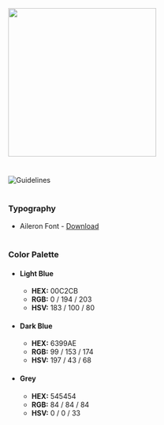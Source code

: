 <img src="https://raw.githubusercontent.com/flybywiresim/fbw-branding/master/png/FBW-Logo.png" placeholder="Flybywire" width="300"/>

#
![Guidelines](https://raw.githubusercontent.com/flybywiresim/fbw-branding/master/jpg/FBW-Branding-Guidelines.jpg)
#
### Typography
- Aileron Font - [Download](https://www.1001fonts.com/aileron-font.html)
#
### Color Palette
- #### Light Blue
  - **HEX:** 00C2CB
  - **RGB:** 0 / 194 / 203
  - **HSV:** 183 / 100 / 80
- #### Dark Blue
  - **HEX:** 6399AE
  - **RGB:** 99 / 153 / 174
  - **HSV:** 197 / 43 / 68
- #### Grey
  - **HEX:** 545454
  - **RGB:** 84 / 84 / 84
  - **HSV:** 0 / 0 / 33